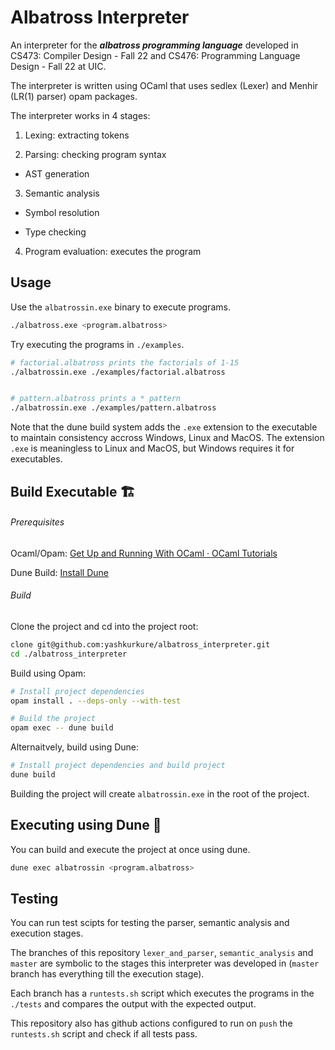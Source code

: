 # Albatross Interpreter

An interpreter for the ***albatross programming language*** developed in CS473: Compiler Design - Fall 22 and CS476: Programming Language Design - Fall 22 at UIC.

The interpreter is written using OCaml that uses sedlex (Lexer) and Menhir (LR(1) parser) opam packages.

The interpreter works in 4 stages:

1. Lexing: extracting tokens
  
2. Parsing: checking program syntax
  
  - AST generation
    
3. Semantic analysis
  
  - Symbol resolution
    
  - Type checking
    
4. Program evaluation: executes the program
  

## Usage

Use the `albatrossin.exe` binary to execute programs.

```bash
./albatross.exe <program.albatross>
```

Try executing the programs in `./examples`.

```bash
# factorial.albatross prints the factorials of 1-15
./albatrossin.exe ./examples/factorial.albatross


# pattern.albatross prints a * pattern
./albatrossin.exe ./examples/pattern.albatross
```
Note that the dune build system adds the `.exe` extension to the executable to maintain consistency accross Windows, Linux and MacOS. The extension `.exe` is meaningless to Linux and MacOS, but Windows requires it for executables.

## Build Executable 🏗️

###### Prerequisites

Ocaml/Opam: [Get Up and Running With OCaml · OCaml Tutorials](https://ocaml.org/docs/up-and-running)

Dune Build: [Install Dune](https://dune.build/install)

###### Build

Clone the project and cd into the project root:

```bash
clone git@github.com:yashkurkure/albatross_interpreter.git
cd ./albatross_interpreter
```

Build using Opam:

```bash
# Install project dependencies
opam install . --deps-only --with-test

# Build the project
opam exec -- dune build
```

Alternaitvely, build using Dune:

```bash
# Install project dependencies and build project
dune build
```

Building the project will create `albatrossin.exe` in the root of the project.

## Executing using Dune 🏃

You can build and execute the project at once using dune.

```bash
dune exec albatrossin <program.albatross>
```
## Testing

You can run test scipts for testing the parser, semantic analysis and execution stages.

The branches of this repository `lexer_and_parser`, `semantic_analysis` and `master` are symbolic to the stages this interpreter was developed in (`master` branch has everything till the execution stage). 

Each branch has a `runtests.sh` script which executes the programs in the `./tests` and compares the output with the expected output.

This repository also has github actions configured to run on `push` the `runtests.sh` script and check if all tests pass.

